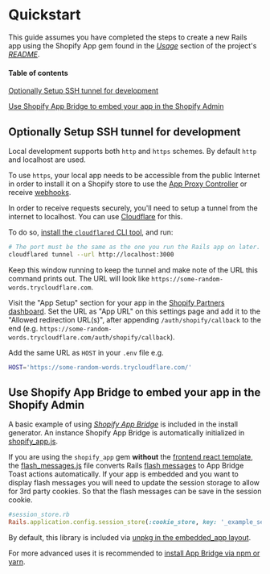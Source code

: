 # Quickstart

This guide assumes you have completed the steps to create a new Rails app using the Shopify App gem found in the [*Usage*](/README.md#usage) section of the project's [*README*](/README.md).

#### Table of contents

[Optionally Setup SSH tunnel for development](#setup-ssh-tunnel-for-development)

[Use Shopify App Bridge to embed your app in the Shopify Admin](#use-shopify-app-bridge-to-embed-your-app-in-the-shopify-admin)

## Optionally Setup SSH tunnel for development

Local development supports both `http` and `https` schemes. By default `http` and localhost are used.

To use `https`, your local app needs to be accessible from the public Internet in order to install it on a Shopify store to use the [App Proxy Controller](/lib/generators/shopify_app/app_proxy_controller/templates/app_proxy_controller.rb) or receive [webhooks](/docs/shopify_app/webhooks.md).

In order to receive requests securely, you'll need to setup a tunnel from the internet to localhost. You can use [Cloudflare](https://developers.cloudflare.com/cloudflare-one/connections/connect-apps/run-tunnel/trycloudflare/) for this.

To do so, [install the `cloudflared` CLI tool](https://developers.cloudflare.com/cloudflare-one/connections/connect-apps/install-and-setup/installation/), and run:

```sh
# The port must be the same as the one you run the Rails app on later. We use the Rails default below.
cloudflared tunnel --url http://localhost:3000
```

Keep this window running to keep the tunnel and make note of the URL this command prints out. The URL will look like `https://some-random-words.trycloudflare.com`.

Visit the "App Setup" section for your app in the [Shopify Partners dashboard](https://partners.shopify.com/organizations). Set the URL as "App URL" on this settings page and add it to the "Allowed redirection URL(s)", after appending `/auth/shopify/callback` to the end (e.g. `https://some-random-words.trycloudflare.com/auth/shopify/callback`).

Add the same URL as `HOST` in your `.env` file e.g.
```sh
HOST='https://some-random-words.trycloudflare.com/'
```

## Use Shopify App Bridge to embed your app in the Shopify Admin

A basic example of using [*Shopify App Bridge*](https://shopify.dev/tools/app-bridge) is included in the install generator. An instance Shopify App Bridge is automatically initialized in [shopify_app.js](https://github.com/Shopify/shopify_app/blob/master/lib/generators/shopify_app/install/templates/shopify_app.js).

If you are using the `shopify_app` gem **without** the [frontend react template](https://github.com/Shopify/shopify-frontend-template-react), the [flash_messages.js](https://github.com/Shopify/shopify_app/blob/master/lib/generators/shopify_app/install/templates/flash_messages.js) file converts Rails [flash messages](https://api.rubyonrails.org/classes/ActionDispatch/Flash.html) to App Bridge Toast actions automatically. If your app is embedded and you want to display flash messages you will need to update the session storage to allow for 3rd party cookies. So that the flash messages can be save in the session cookie.

```ruby
#session_store.rb
Rails.application.config.session_store(:cookie_store, key: '_example_session', expire_after: 14.days, secure: true, same_site: 'None')
```

By default, this library is included via [unpkg in the embedded_app layout](https://github.com/Shopify/shopify_app/blob/master/lib/generators/shopify_app/install/templates/embedded_app.html.erb#L27).

For more advanced uses it is recommended to [install App Bridge via npm or yarn](https://help.shopify.com/en/api/embedded-apps/app-bridge/getting-started#set-up-shopify-app-bridge-in-your-app).
